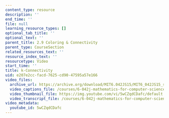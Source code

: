 ```yaml
---
content_type: resource
description: ''
end_time: ''
file: null
learning_resource_types: []
optional_tab_title: ''
optional_text: ''
parent_title: 2.9 Coloring & Connectivity
parent_type: CourseSection
related_resources_text: ''
resource_index_text: ''
resourcetype: Video
start_time: ''
title: k-Connectivity
uid: e207e2cc-facd-7625-cd90-47595a57e166
video_files:
  archive_url: https://archive.org/download/MIT6.042JS15/MIT6_042JS15_simple_kconnect_ipod.mp4
  video_captions_file: /courses/6-042j-mathematics-for-computer-science-spring-2015/74646b6ecfea53c1a7daf6ff701a564f_5wCZqdCDafc.vtt
  video_thumbnail_file: https://img.youtube.com/vi/5wCZqdCDafc/default.jpg
  video_transcript_file: /courses/6-042j-mathematics-for-computer-science-spring-2015/b6d0f4582cae4ae436d06dfada640fc0_5wCZqdCDafc.pdf
video_metadata:
  youtube_id: 5wCZqdCDafc
---
```

